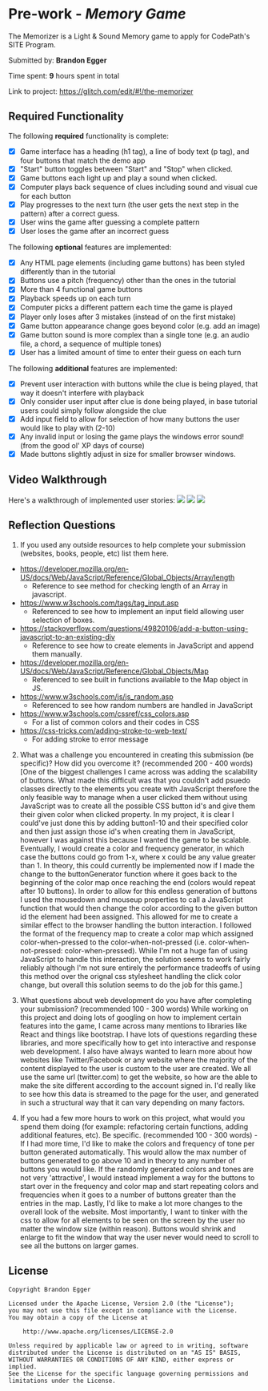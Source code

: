 # Pre-work - *Memory Game*

The Memorizer is a Light & Sound Memory game to apply for CodePath's SITE Program. 

Submitted by: **Brandon Egger**

Time spent: **9** hours spent in total

Link to project: https://glitch.com/edit/#!/the-memorizer

## Required Functionality

The following **required** functionality is complete:

* [x] Game interface has a heading (h1 tag), a line of body text (p tag), and four buttons that match the demo app
* [x] "Start" button toggles between "Start" and "Stop" when clicked. 
* [x] Game buttons each light up and play a sound when clicked. 
* [x] Computer plays back sequence of clues including sound and visual cue for each button
* [x] Play progresses to the next turn (the user gets the next step in the pattern) after a correct guess. 
* [x] User wins the game after guessing a complete pattern
* [x] User loses the game after an incorrect guess

The following **optional** features are implemented:

* [x] Any HTML page elements (including game buttons) has been styled differently than in the tutorial
* [x] Buttons use a pitch (frequency) other than the ones in the tutorial
* [x] More than 4 functional game buttons
* [x] Playback speeds up on each turn
* [x] Computer picks a different pattern each time the game is played
* [x] Player only loses after 3 mistakes (instead of on the first mistake)
* [x] Game button appearance change goes beyond color (e.g. add an image)
* [x] Game button sound is more complex than a single tone (e.g. an audio file, a chord, a sequence of multiple tones)
* [x] User has a limited amount of time to enter their guess on each turn

The following **additional** features are implemented:

- [x] Prevent user interaction with buttons while the clue is being played, that way it doesn't interfere with playback
- [x] Only consider user input after clue is done being played, in base tutorial users could simply follow alongside the clue
- [x] Add input field to allow for selection of how many buttons the user would like to play with (2-10)
- [x] Any invalid input or losing the game plays the windows error sound! (from the good ol' XP days of course)
- [x] Made buttons slightly adjust in size for smaller browser windows.

## Video Walkthrough

Here's a walkthrough of implemented user stories:
![](http://g.recordit.co/2AUUHBKjDA.gif)
![](http://g.recordit.co/2fKdW9LTUi.gif)
![](http://g.recordit.co/En4At422PP.gif)


## Reflection Questions
1. If you used any outside resources to help complete your submission (websites, books, people, etc) list them here. 
  - https://developer.mozilla.org/en-US/docs/Web/JavaScript/Reference/Global_Objects/Array/length
    - Reference to see method for checking length of an Array in javascript.
  - https://www.w3schools.com/tags/tag_input.asp
    - Referenced to see how to implement an input field allowing user selection of boxes.
  - https://stackoverflow.com/questions/49820106/add-a-button-using-javascript-to-an-existing-div
    - Reference to see how to create elements in JavaScript and append them manually.
  - https://developer.mozilla.org/en-US/docs/Web/JavaScript/Reference/Global_Objects/Map
    - Referenced to see built in functions available to the Map object in JS.
  - https://www.w3schools.com/js/js_random.asp
    - Referenced to see how random numbers are handled in JavaScript
  - https://www.w3schools.com/cssref/css_colors.asp
    - For a list of common colors and their codes in CSS
  - https://css-tricks.com/adding-stroke-to-web-text/
    - For adding stroke to error message

2. What was a challenge you encountered in creating this submission (be specific)? How did you overcome it? (recommended 200 - 400 words) 
[One of the biggest challenges I came across was adding the scalability of buttons. What made this difficult was that you couldn't add psuedo classes directly to the elements you create with JavaScript
therefore the only feasible way to manage when a user clicked them without using JavaScript was to create all the possible CSS button id's and give them their given color when clicked property. In my project,
it is clear I could've just done this by adding button1-10 and their specified color and then just assign those id's when creating them in JavaScript, however I was against this because I wanted the game to be scalable.
Eventually, I would create a color and frequency generator, in which case the buttons could go from 1-x, where x could be any value greater than 1. In theory, this could currently be implemented now if I made the change to the buttonGenerator function
where it goes back to the beginning of the color map once reaching the end (colors would repeat after 10 buttons). In order to allow for this endless generation of buttons I used the mousedown and mouseup properties to call a JavaScript function that would then change the color
according to the given button id the element had been assigned. This allowed for me to create a similar effect to the browser handling the button interaction. I followed the format of the frequency map to create a color map
which assigned color-when-pressed to the color-when-not-pressed (i.e. color-when-not-pressed: color-when-pressed). While I'm not a huge fan of using JavaScript to handle this interaction, the solution seems to work fairly reliably
although I'm not sure entirely the performance tradeoffs of using this method over the orignal css stylesheet handling the click color change, but overall this solution seems to do the job for this game.]

3. What questions about web development do you have after completing your submission? (recommended 100 - 300 words) 
While working on this project and doing lots of googling on how to implement certain features into the game, I came across many mentions to libraries like React and things like bootstrap. I have lots of questions regarding these
libraries, and more specifically how to get into interactive and response web development. I also have always wanted to learn more about how websites like Twitter/Facebook or any website where the majority of the content
displayed to the user is custom to the user are created. We all use the same url (twitter.com) to get the website, so how are the able to make the site different according to the account signed in. I'd really like to see how this
data is streamed to the page for the user, and generated in such a structural way that it can vary depending on many factors.

4. If you had a few more hours to work on this project, what would you spend them doing (for example: refactoring certain functions, adding additional features, etc). Be specific. (recommended 100 - 300 words) 
-If I had more time, I'd like to make the colors and frequency of tone per button generated automatically. This would allow the max number of buttons generated to go above 10 and in theory to any number of buttons you
would like. If the randomly generated colors and tones are not very 'attractive', I would instead implement a way for the buttons to start over in the frequency and color map and start repeating colors and frequencies when
it goes to a number of buttons greater than the entries in the map. Lastly, I'd like to make a lot more changes to the overall look of the website. Most importantly, I want to tinker with the css to allow for all elements
to be seen on the screen by the user no matter the window size (within reason). Buttons would shrink and enlarge to fit the window that way the user never would need to scroll to see all the buttons on larger games.



## License

    Copyright Brandon Egger

    Licensed under the Apache License, Version 2.0 (the "License");
    you may not use this file except in compliance with the License.
    You may obtain a copy of the License at

        http://www.apache.org/licenses/LICENSE-2.0

    Unless required by applicable law or agreed to in writing, software
    distributed under the License is distributed on an "AS IS" BASIS,
    WITHOUT WARRANTIES OR CONDITIONS OF ANY KIND, either express or implied.
    See the License for the specific language governing permissions and
    limitations under the License.
